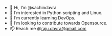 - 👋 Hi, I’m @sachindavra
- 👀 I’m interested in Python scripting and Linux.
- 🌱 I’m currently learning DevOps.
- 💞️ I’m looking to contribute towards Opensource. 
- 📫 Reach me @raju.davra@gmail.com

<!---
sachindavra/sachindavra is a ✨ special ✨ repository because its `README.md` (this file) appears on your GitHub profile.
You can click the Preview link to take a look at your changes.
--->
